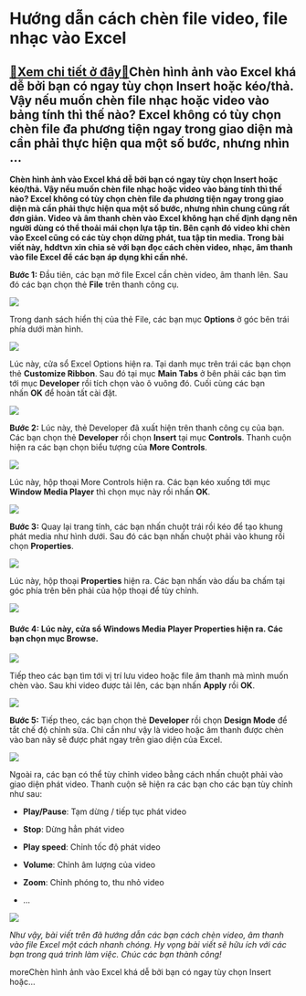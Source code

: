 Hướng dẫn cách chèn file video, file nhạc vào Excel
===================================================

[:gift:Xem chi tiết ở đây:gift:](https://hddtvn.com/huong-dan-cach-chen-file-video-file-nhac-vao-excel/)Chèn hình ảnh vào Excel khá dễ bởi bạn có ngay tùy chọn Insert hoặc kéo/thả. Vậy nếu muốn chèn file nhạc hoặc video vào bảng tính thì thế nào? Excel không có tùy chọn chèn file đa phương tiện ngay trong giao diện mà cần phải thực hiện qua một số bước, nhưng nhìn …
------------------------------------------------------------------------------------------------------------------------------------------------------------------------------------------------------------------------------------------------------------------------

**Chèn hình ảnh vào Excel khá dễ bởi bạn có ngay tùy chọn Insert hoặc kéo/thả. Vậy nếu muốn chèn file nhạc hoặc video vào bảng tính thì thế nào? Excel không có tùy chọn chèn file đa phương tiện ngay trong giao diện mà cần phải thực hiện qua một số bước, nhưng nhìn chung cũng rất đơn giản. Video và âm thanh chèn vào Excel không hạn chế định dạng nên người dùng có thể thoải mái chọn lựa tập tin. Bên cạnh đó video khi chèn vào Excel cũng có các tùy chọn dừng phát, tua tập tin media. Trong bài viết này, hddtvn xin chia sẻ với bạn đọc cách chèn video, nhạc, âm thanh vào file Excel để các bạn áp dụng khi cần nhé.**


**Bước 1:** Đầu tiên, các bạn mở file Excel cần chèn video, âm thanh lên. Sau đó các bạn chọn thẻ **File** trên thanh công cụ.


![](https://hddtvn.com/wp-content/uploads/2021/01/7q8L0oV.png)


Trong danh sách hiển thị của thẻ File, các bạn mục **Options** ở góc bên trái phía dưới màn hình.


![](https://hddtvn.com/wp-content/uploads/2021/01/IbPuCu9.png)


Lúc này, cửa sổ Excel Options hiện ra. Tại danh mục trên trái các bạn chọn thẻ **Customize Ribbon**. Sau đó tại mục **Main Tabs** ở bên phải các bạn tìm tới mục **Developer** rồi tích chọn vào ô vuông đó. Cuối cùng các bạn nhấn **OK** để hoàn tất cài đặt.


![](https://hddtvn.com/wp-content/uploads/2021/01/1y0CmAw.png)


**Bước 2:** Lúc này, thẻ Developer đã xuất hiện trên thanh công cụ của bạn. Các bạn chọn thẻ **Developer** rồi chọn **Insert** tại mục **Controls**. Thanh cuộn hiện ra các bạn chọn biểu tượng của **More Controls**.


![](https://hddtvn.com/wp-content/uploads/2021/01/rI42Gyu.png)


Lúc này, hộp thoại More Controls hiện ra. Các bạn kéo xuống tới mục **Window Media Player** thì chọn mục này rồi nhấn **OK**.


![](https://hddtvn.com/wp-content/uploads/2021/01/899pgBw.png)


**Bước 3:** Quay lại trang tính, các bạn nhấn chuột trái rồi kéo để tạo khung phát media như hình dưới. Sau đó các bạn nhấn chuột phải vào khung rồi chọn **Properties**.


![](https://hddtvn.com/wp-content/uploads/2021/01/BtXzYa8.png)


Lúc này, hộp thoại **Properties** hiện ra. Các bạn nhấn vào dấu ba chấm tại góc phía trên bên phải của hộp thoại để tùy chỉnh.


![](https://hddtvn.com/wp-content/uploads/2021/01/RXHE1HS.png)


#### **Bước 4:** Lúc này, cửa sổ **Windows Media Player Properties** hiện ra. Các bạn chọn mục **Browse**.


![](https://hddtvn.com/wp-content/uploads/2021/01/88ypryc.png)


Tiếp theo các bạn tìm tới vị trí lưu video hoặc file âm thanh mà mình muốn chèn vào. Sau khi video được tải lên, các bạn nhấn **Apply** rồi **OK**.


![](https://hddtvn.com/wp-content/uploads/2021/01/7gZvTNt.png)


**Bước 5:** Tiếp theo, các bạn chọn thẻ **Developer** rồi chọn **Design Mode** để tắt chế độ chỉnh sửa. Chỉ cần như vậy là video hoặc âm thanh được chèn vào ban nãy sẽ được phát ngay trên giao diện của Excel.


![](https://hddtvn.com/wp-content/uploads/2021/01/bMpSZtl.png)


Ngoài ra, các bạn có thể tùy chỉnh video bằng cách nhấn chuột phải vào giao diện phát video. Thanh cuộn sẽ hiện ra các bạn cho các bạn tùy chỉnh như sau:




* **Play/Pause**: Tạm dừng / tiếp tục phát video

* **Stop**: Dừng hẳn phát video

* **Play speed**: Chỉnh tốc độ phát video

* **Volume**: Chỉnh âm lượng của video

* **Zoom**: Chỉnh phóng to, thu nhỏ video

* …



![](https://hddtvn.com/wp-content/uploads/2021/01/3l9TejZ.png)


*Như vậy, bài viết trên đã hướng dẫn các bạn cách chèn video, âm thanh vào file Excel một cách nhanh chóng. Hy vọng bài viết sẽ hữu ích với các bạn trong quá trình làm việc. Chúc các bạn thành công!*


moreChèn hình ảnh vào Excel khá dễ bởi bạn có ngay tùy chọn Insert hoặc…

